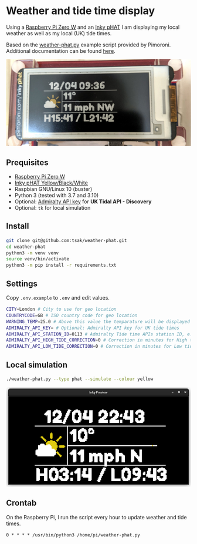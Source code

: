 # Weather and tide time display

Using a [Raspberry Pi Zero W](https://www.raspberrypi.com/products/raspberry-pi-zero-w/) and an
[Inky pHAT](https://shop.pimoroni.com/products/inky-phat?variant=12549254905939) I am displaying my local weather
as well as my local (UK) tide times.

Based on the [weather-phat.py](https://github.com/pimoroni/inky/blob/master/examples/phat/weather-phat.py) example
script provided by Pimoroni. Additional documentation can be found
[here](https://learn.pimoroni.com/article/getting-started-with-inky-phat).

![What it looks like](preview.jpg)

## Prequisites

- [Raspberry Pi Zero W](https://www.raspberrypi.com/products/raspberry-pi-zero-w/)
- [Inky pHAT Yellow/Black/White](https://shop.pimoroni.com/products/inky-phat?variant=12549254905939)
- Raspbian GNU/Linux 10 (buster)
- Python 3 (tested with 3.7 and 3.10)
- Optional: [Admiralty API key](https://admiraltyapi.portal.azure-api.net/signup/) for **UK Tidal API - Discovery**
- Optional: `tk` for local simulation

## Install

```bash
git clone git@github.com:tsak/weather-phat.git
cd weather-phat
python3 -m venv venv
source venv/bin/activate
python3 -m pip install -r requirements.txt
```

## Settings

Copy `.env.example` to `.env` and edit values.

```bash
CITY=London # City to use for geo location
COUNTRYCODE=GB # ISO country code for geo location
WARNING_TEMP=25.0 # Above this value the temparature will be displayed in Yellow or Red
ADMIRALTY_API_KEY= # Optional: Admiralty API key for UK tide times
ADMIRALTY_API_STATION_ID=0113 # Admiralty Tide time APIs station ID, e.g. `0113` for London, Tower Bridge
ADMIRALTY_API_HIGH_TIDE_CORRECTION=0 # Correction in minutes for High tide times, if you local beach is far from a station
ADMIRALTY_API_LOW_TIDE_CORRECTION=0 # Correction in minutes for Low tide times, if you local beach is far from a station
```

## Local simulation

```bash
./weather-phat.py --type phat --simulate --colour yellow
```

![Simulation preview](simulation.png)

## Crontab

On the Raspberry Pi, I run the script every hour to update weather and tide times.

```
0 * * * * /usr/bin/python3 /home/pi/weather-phat.py
```
